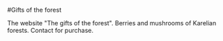 #Gifts of the forest
<p>The website "The gifts of the forest". Berries and mushrooms of Karelian forests. Contact for purchase.</p>
